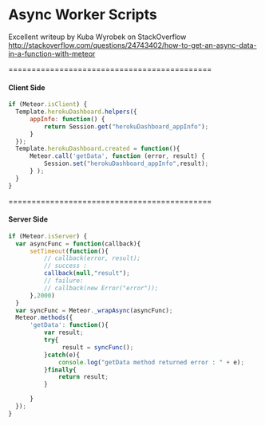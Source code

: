 Async Worker Scripts
======================================


Excellent writeup by Kuba Wyrobek on StackOverflow   
http://stackoverflow.com/questions/24743402/how-to-get-an-async-data-in-a-function-with-meteor


============================================
#### Client Side

````js
if (Meteor.isClient) {
  Template.herokuDashboard.helpers({
      appInfo: function() {
          return Session.get("herokuDashboard_appInfo");
      }
  });
  Template.herokuDashboard.created = function(){
      Meteor.call('getData', function (error, result) {
          Session.set("herokuDashboard_appInfo",result);
      } );
  }
}
````



============================================
#### Server Side

````js
if (Meteor.isServer) {
  var asyncFunc = function(callback){
      setTimeout(function(){
          // callback(error, result);
          // success :
          callback(null,"result");
          // failure:
          // callback(new Error("error"));
      },2000)
  }
  var syncFunc = Meteor._wrapAsync(asyncFunc);
  Meteor.methods({
      'getData': function(){
          var result;
          try{
               result = syncFunc();
          }catch(e){
              console.log("getData method returned error : " + e);
          }finally{
              return result;
          }

      }
  });
}
````
